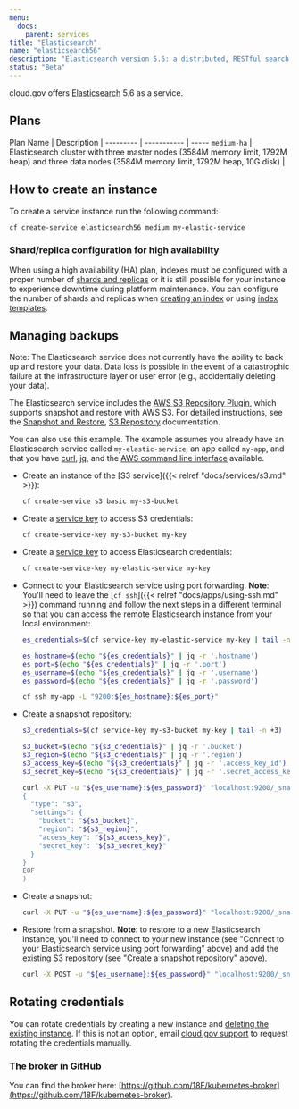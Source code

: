 ```yaml
---
menu:
  docs:
    parent: services
title: "Elasticsearch"
name: "elasticsearch56"
description: "Elasticsearch version 5.6: a distributed, RESTful search and analytics engine"
status: "Beta"
---
```


cloud.gov offers [Elasticsearch](https://www.elastic.co/) 5.6 as a service.

## Plans

Plan Name | Description | 
--------- | ----------- | -----
`medium-ha` | Elasticsearch cluster with three master nodes (3584M memory limit, 1792M heap) and three data nodes (3584M memory limit, 1792M heap, 10G disk) | 


## How to create an instance

To create a service instance run the following command:

```sh
cf create-service elasticsearch56 medium my-elastic-service
```

### Shard/replica configuration for high availability

When using a high availability (HA) plan, indexes must be configured with a proper number of [shards and replicas](https://www.elastic.co/guide/en/elasticsearch/reference/5.6/_basic_concepts.html#getting-started-shards-and-replicas) or it is still possible for your instance to experience downtime during platform maintenance. You can configure the number of shards and replicas when [creating an index](https://www.elastic.co/guide/en/elasticsearch/reference/5.6/indices-create-index.html) or using [index templates](https://www.elastic.co/guide/en/elasticsearch/reference/5.6/indices-templates.html).

## Managing backups

Note: The Elasticsearch service does not currently have the ability to back up and restore your data. Data loss is possible in the event of a catastrophic failure at the infrastructure layer or user error (e.g., accidentally deleting your data).

The Elasticsearch service includes the [AWS S3 Repository Plugin](https://www.elastic.co/guide/en/elasticsearch/plugins/5.6/repository-s3.html), which supports snapshot and restore with AWS S3. For detailed instructions, see the [Snapshot and Restore](https://www.elastic.co/guide/en/elasticsearch/reference/5.6/modules-snapshots.html), [S3 Repository](https://www.elastic.co/guide/en/elasticsearch/plugins/5.6/repository-s3-repository.html) documentation.

You can also use this example. The example assumes you already have an Elasticsearch service called `my-elastic-service`, an app called `my-app`, and that you have [curl](https://curl.haxx.se/), [jq](https://stedolan.github.io/jq/), and the [AWS command line interface](https://aws.amazon.com/cli/) available.

* Create an instance of the [S3 service]({{< relref "docs/services/s3.md" >}}):

    ```sh
    cf create-service s3 basic my-s3-bucket
    ```

* Create a [service key](https://docs.cloudfoundry.org/devguide/services/service-keys.html) to access S3 credentials:

    ```sh
    cf create-service-key my-s3-bucket my-key
    ```

* Create a [service key](https://docs.cloudfoundry.org/devguide/services/service-keys.html) to access Elasticsearch credentials:

    ```sh
    cf create-service-key my-elastic-service my-key
    ```

* Connect to your Elasticsearch service using port forwarding. **Note**: You'll need to leave the [`cf ssh`]({{< relref "docs/apps/using-ssh.md" >}}) command running and follow the next steps in a different terminal so that you can access the remote Elasticsearch instance from your local environment:

    ```sh
    es_credentials=$(cf service-key my-elastic-service my-key | tail -n +3)

    es_hostname=$(echo "${es_credentials}" | jq -r '.hostname')
    es_port=$(echo "${es_credentials}" | jq -r '.port')
    es_username=$(echo "${es_credentials}" | jq -r '.username')
    es_password=$(echo "${es_credentials}" | jq -r '.password')

    cf ssh my-app -L "9200:${es_hostname}:${es_port}"
    ```

* Create a snapshot repository:

    ```sh
    s3_credentials=$(cf service-key my-s3-bucket my-key | tail -n +3)

    s3_bucket=$(echo "${s3_credentials}" | jq -r '.bucket')
    s3_region=$(echo "${s3_credentials}" | jq -r '.region')
    s3_access_key=$(echo "${s3_credentials}" | jq -r '.access_key_id')
    s3_secret_key=$(echo "${s3_credentials}" | jq -r '.secret_access_key')

    curl -X PUT -u "${es_username}:${es_password}" "localhost:9200/_snapshot/my_s3_repository" -d @<(cat <<EOF
    {
      "type": "s3",
      "settings": {
        "bucket": "${s3_bucket}",
        "region": "${s3_region}",
        "access_key": "${s3_access_key}",
        "secret_key": "${s3_secret_key}"
      }
    }
    EOF
    )
    ```

* Create a snapshot:

    ```sh
    curl -X PUT -u "${es_username}:${es_password}" "localhost:9200/_snapshot/my_s3_repository/my_s3_snapshot"
    ```

* Restore from a snapshot. **Note**: to restore to a new Elasticsearch instance, you'll need to connect to your new instance (see "Connect to your Elasticsearch service using port forwarding" above) and add the existing S3 repository (see "Create a snapshot repository" above).

    ```sh
    curl -X POST -u "${es_username}:${es_password}" "localhost:9200/_snapshot/my_s3_repository/my_s3_snapshot/_restore"
    ```

## Rotating credentials

You can rotate credentials by creating a new instance and [deleting the existing instance](https://cli.cloudfoundry.org/en-US/cf/delete-service.html). If this is not an option, email [cloud.gov support](mailto:cloud-gov-support@gsa.gov) to request rotating the credentials manually.

### The broker in GitHub

You can find the broker here: [https://github.com/18F/kubernetes-broker](https://github.com/18F/kubernetes-broker).
